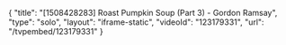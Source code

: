 {
    "title": "[1508428283] Roast Pumpkin Soup (Part 3) - Gordon Ramsay",
    "type": "solo",
    "layout": "iframe-static",
    "videoId": "123179331",
    "url": "\/tvpembed\/123179331"
}